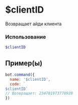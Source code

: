 # $clientID
Возвращает айди клиента
### Использование
```php
$clientID
```

## Пример(ы)

```javascript
bot.command({
  name: '$clientID',
  code: `
$clientID`
// Возвращает: 234701973778920
})
```

